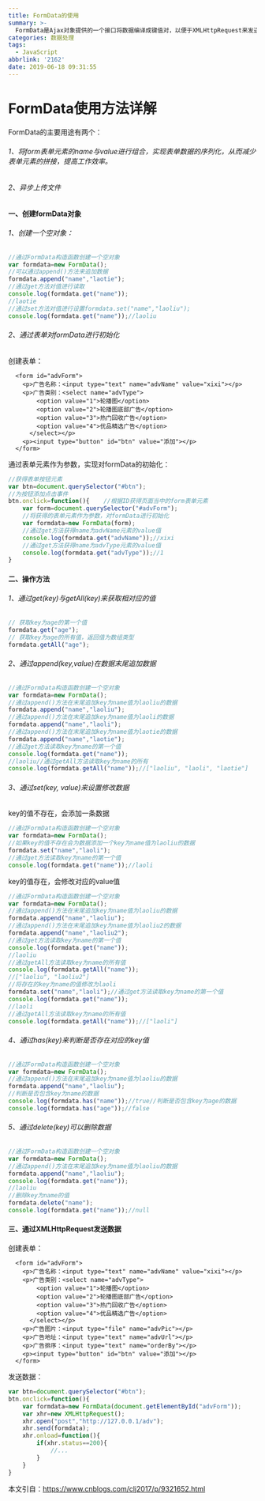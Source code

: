 ```yaml
---
title: FormData的使用
summary: >-
  FormData是Ajax对象提供的一个接口将数据编译成键值对，以便于XMLHttpRequest来发送数据,它可以使用该对象来模拟和处理表单并方便的进行文件上传操作。
categories: 数据处理
tags:
  - JavaScript
abbrlink: '2162'
date: 2019-06-18 09:31:55
---
```


# FormData使用方法详解

FormData的主要用途有两个：

###### 1、将form表单元素的name与value进行组合，实现表单数据的序列化，从而减少表单元素的拼接，提高工作效率。

###### 2、异步上传文件

#### 一、创建formData对象

###### 1、创建一个空对象：

```js
//通过FormData构造函数创建一个空对象
var formdata=new FormData();
//可以通过append()方法来追加数据
formdata.append("name","laotie");
//通过get方法对值进行读取
console.log(formdata.get("name"));
//laotie
//通过set方法对值进行设置formdata.set("name","laoliu");
console.log(formdata.get("name"));//laoliu
```

###### 2、通过表单对formData进行初始化

创建表单：

```
  <form id="advForm">
    <p>广告名称：<input type="text" name="advName" value="xixi"></p>
    <p>广告类别：<select name="advType">
        <option value="1">轮播图</option>
        <option value="2">轮播图底部广告</option>
        <option value="3">热门回收广告</option>
        <option value="4">优品精选广告</option>
      </select></p>
    <p><input type="button" id="btn" value="添加"></p>
  </form>
```

通过表单元素作为参数，实现对formData的初始化：

```js
//获得表单按钮元素
var btn=document.querySelector("#btn");
//为按钮添加点击事件
btn.onclick=function(){    //根据ID获得页面当中的form表单元素
    var form=document.querySelector("#advForm");
    //将获得的表单元素作为参数，对formData进行初始化
    var formdata=new FormData(form);
    //通过get方法获得name为advName元素的value值
    console.log(formdata.get("advName"));//xixi
    //通过get方法获得name为advType元素的value值
    console.log(formdata.get("advType"));//1
}
```

#### 二、操作方法

###### 1、通过get(key)与getAll(key)来获取相对应的值

```js
// 获取key为age的第一个值
formdata.get("age");
// 获取key为age的所有值，返回值为数组类型
formdata.getAll("age");
```

###### 2、通过append(key,value)在数据末尾追加数据

```js
//通过FormData构造函数创建一个空对象
var formdata=new FormData();
//通过append()方法在末尾追加key为name值为laoliu的数据
formdata.append("name","laoliu");
//通过append()方法在末尾追加key为name值为laoli的数据
formdata.append("name","laoli");
//通过append()方法在末尾追加key为name值为laotie的数据
formdata.append("name","laotie");
//通过get方法读取key为name的第一个值
console.log(formdata.get("name"));
//laoliu//通过getAll方法读取key为name的所有
console.log(formdata.getAll("name"));//["laoliu", "laoli", "laotie"]
```

###### 3、通过set(key, value)来设置修改数据

key的值不存在，会添加一条数据

```js
//通过FormData构造函数创建一个空对象
var formdata=new FormData();
//如果key的值不存在会为数据添加一个key为name值为laoliu的数据
formdata.set("name","laoli");
//通过get方法读取key为name的第一个值
console.log(formdata.get("name"));//laoli
```

key的值存在，会修改对应的value值

```js
//通过FormData构造函数创建一个空对象
var formdata=new FormData();
//通过append()方法在末尾追加key为name值为laoliu的数据
formdata.append("name","laoliu");
//通过append()方法在末尾追加key为name值为laoliu2的数据
formdata.append("name","laoliu2");
//通过get方法读取key为name的第一个值
console.log(formdata.get("name"));
//laoliu
//通过getAll方法读取key为name的所有值
console.log(formdata.getAll("name"));
//["laoliu", "laoliu2"]
//将存在的key为name的值修改为laoli
formdata.set("name","laoli");//通过get方法读取key为name的第一个值
console.log(formdata.get("name"));
//laoli
//通过getAll方法读取key为name的所有值
console.log(formdata.getAll("name"));//["laoli"]
```

###### 4、通过has(key)来判断是否存在对应的key值

```js
//通过FormData构造函数创建一个空对象
var formdata=new FormData();
//通过append()方法在末尾追加key为name值为laoliu的数据
formdata.append("name","laoliu");
//判断是否包含key为name的数据
console.log(formdata.has("name"));//true//判断是否包含key为age的数据
console.log(formdata.has("age"));//false
```

###### 5、通过delete(key)可以删除数据

```js
//通过FormData构造函数创建一个空对象
var formdata=new FormData();
//通过append()方法在末尾追加key为name值为laoliu的数据
formdata.append("name","laoliu");
console.log(formdata.get("name"));
//laoliu
//删除key为name的值
formdata.delete("name");
console.log(formdata.get("name"));//null
```

#### 三、通过XMLHttpRequest发送数据

创建表单：

```
  <form id="advForm">
    <p>广告名称：<input type="text" name="advName" value="xixi"></p>
    <p>广告类别：<select name="advType">
        <option value="1">轮播图</option>
        <option value="2">轮播图底部广告</option>
        <option value="3">热门回收广告</option>
        <option value="4">优品精选广告</option>
      </select></p>
    <p>广告图片：<input type="file" name="advPic"></p>
    <p>广告地址：<input type="text" name="advUrl"></p>
    <p>广告排序：<input type="text" name="orderBy"></p>
    <p><input type="button" id="btn" value="添加"></p>
  </form>
```

发送数据：

```js
var btn=document.querySelector("#btn");
btn.onclick=function(){    
    var formdata=new FormData(document.getElementById("advForm"));
    var xhr=new XMLHttpRequest();
    xhr.open("post","http://127.0.0.1/adv");
    xhr.send(formdata);
    xhr.onload=function(){
        if(xhr.status==200){
            //...
        }
    }
}
```

本文引自：https://www.cnblogs.com/clj2017/p/9321652.html